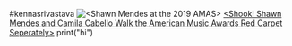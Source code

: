 #kennasrivastava
![<Shawn Mendes at the 2019 AMAS>](https://www.bing.com/images/search?view=detailV2&id=D23B35591B118236182AACC9AE1E760E9C400646&thid=OIP.0E47CaDABoTI6JnKXfll_gDHEs&mediaurl=https%3A%2F%2Fwww.lifeandstylemag.com%2Fwp-content%2Fuploads%2F2019%2F11%2Fshawn-mendes-2019-amas-red-carpet.jpg%3Fw%3D680%26resize%3D680%252C1024&exph=1024&expw=680&q=shawn+mendes+amas+2019&selectedindex=2&ajaxhist=0&vt=0&ccid=0E47CaDA&simid=607991128741839056&eim=0&sim=11)
[<Shook! Shawn Mendes and Camila Cabello Walk the American Music Awards Red Carpet Seperately>](https://www.lifeandstylemag.com/posts/2019-amas-shawn-mendes-and-camila-cabello-walk-red-carpet-solo/)
print("hi")